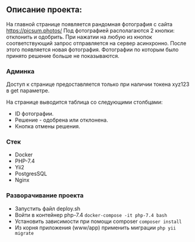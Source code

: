 ## Описание проекта:

На главной странице появляется рандомная фотография с сайта https://picsum.photos/
Под фотографией располагаются 2 кнопки: отклонить и одобрить. При нажатии на любую из кнопок соответствующий запрос отправляется на сервер асинхронно.
После этого появляется новая фотография. Фотографии по которым было принято решение больше не показываются.

### Админка
Доступ к странице предоставляется только при наличии токена xyz123 в get параметре.

На странице выводится таблица со следующими столбцами:
  * ID фотографии.
  * Решение - одобрена или отклонена.
  * Кнопка отмены решения.


### Стек
* Docker
* PHP-7.4
* Yii2
* PostgresSQL
* Nginx

### Разворачивание проекта
* Запустить файл deploy.sh
* Войти в контейнер php-7.4 `docker-compose -it php-7.4 bash`
* Установить зависимости при помощи composer `composer install`
* Из корня приложения (www/app) применить миграции `php yii migrate`

